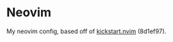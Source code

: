 # Neovim

My neovim config, based off of [kickstart.nvim](https://github.com/nvim-lua/kickstart.nvim) (8d1ef97).
